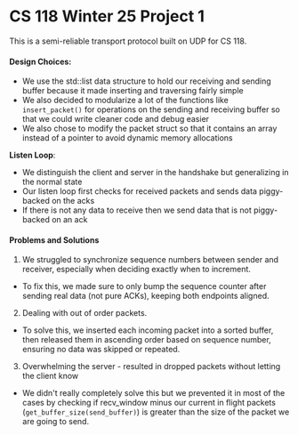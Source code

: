 # CS 118 Winter 25 Project 1
This is a semi-reliable transport protocol built on UDP for CS 118.


#### **Design Choices**:
- We use the std::list data structure to hold our receiving and sending buffer because it made inserting and traversing fairly simple
- We also decided to modularize a lot of the functions like `insert_packet()` for operations on the sending and receiving buffer so that we could write cleaner code and debug easier
- We also chose to modify the packet struct so that it contains an array instead of a pointer to avoid dynamic memory allocations

**Listen Loop**: 
- We distinguish the client and server in the handshake but generalizing in the normal state
- Our listen loop first checks for received packets and sends data piggy-backed on the acks 
- If there is not any data to receive then we send data that is not piggy-backed on an ack

#### **Problems and Solutions**
1. We struggled to synchronize sequence numbers between sender and receiver, especially when deciding exactly when to increment. 
- To fix this, we made sure to only bump the sequence counter after sending real data (not pure ACKs), keeping both endpoints aligned.

2. Dealing with out of order packets. 
- To solve this, we inserted each incoming packet into a sorted buffer, then released them in ascending order based on sequence number, ensuring no data was skipped or repeated.

3. Overwhelming the server - resulted in dropped packets without letting the client know
- We didn't really completely solve this but we prevented it in most of the cases by checking if recv_window minus our current in flight packets (`get_buffer_size(send_buffer)`) is greater than the size of the packet we are going to send.
